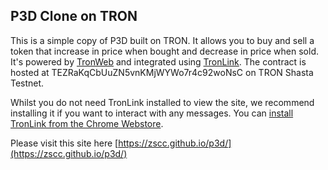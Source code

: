 ## P3D Clone on TRON

This is a simple copy of P3D built on TRON. It allows you to buy and sell a
token that increase in price when bought and decrease in price when sold. 
It's powered by [TronWeb](https://github.com/tronprotocol/tron-web)
and integrated using [TronLink](https://github.com/TronWatch/TronLink). 
The contract is hosted at TEZRaKqCbUuZN5vnKMjWYWo7r4c92woNsC on TRON Shasta Testnet.

Whilst you do not need TronLink installed to view the site, we recommend installing
it if you want to interact with any messages. You can [install TronLink from the Chrome Webstore](https://chrome.google.com/webstore/detail/ibnejdfjmmkpcnlpebklmnkoeoihofec/).

Please visit this site here [https://zscc.github.io/p3d/](https://zscc.github.io/p3d/)

